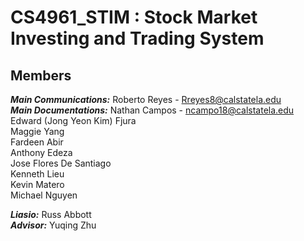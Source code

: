 # CS4961_STIM : Stock Market Investing and Trading System

## Members
___Main Communications:___ Roberto Reyes - Rreyes8@calstatela.edu\
___Main Documentations:___ Nathan Campos - ncampo18@calstatela.edu\
Edward (Jong Yeon Kim) Fjura\
Maggie Yang\
Fardeen Abir\
Anthony Edeza\
Jose Flores De Santiago\
Kenneth Lieu\
Kevin Matero\
Michael Nguyen

___Liasio:___ Russ Abbott\
___Advisor:___ Yuqing Zhu

